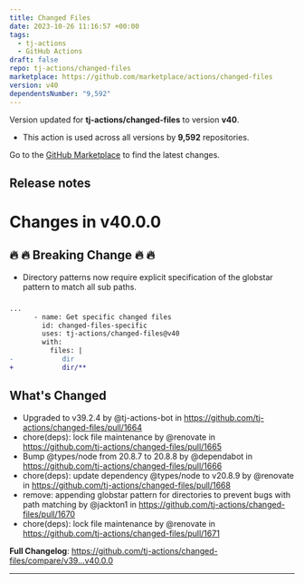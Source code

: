 ```yaml
---
title: Changed Files
date: 2023-10-26 11:16:57 +00:00
tags:
  - tj-actions
  - GitHub Actions
draft: false
repo: tj-actions/changed-files
marketplace: https://github.com/marketplace/actions/changed-files
version: v40
dependentsNumber: "9,592"
---
```



Version updated for **tj-actions/changed-files** to version **v40**.
- This action is used across all versions by **9,592** repositories.

Go to the [GitHub Marketplace](https://github.com/marketplace/actions/changed-files) to find the latest changes.

## Release notes

# Changes in v40.0.0
## 🔥 🔥  Breaking Change 🔥 🔥 
* Directory patterns now require explicit specification of the globstar pattern to match all sub paths.

### 

```diff
...
      - name: Get specific changed files
        id: changed-files-specific
        uses: tj-actions/changed-files@v40
        with:
          files: |
-            dir
+            dir/**
```

## What's Changed
* Upgraded to v39.2.4 by @tj-actions-bot in https://github.com/tj-actions/changed-files/pull/1664
* chore(deps): lock file maintenance by @renovate in https://github.com/tj-actions/changed-files/pull/1665
* Bump @types/node from 20.8.7 to 20.8.8 by @dependabot in https://github.com/tj-actions/changed-files/pull/1666
* chore(deps): update dependency @types/node to v20.8.9 by @renovate in https://github.com/tj-actions/changed-files/pull/1668
* remove: appending globstar pattern for directories to prevent bugs with path matching by @jackton1 in https://github.com/tj-actions/changed-files/pull/1670
* chore(deps): lock file maintenance by @renovate in https://github.com/tj-actions/changed-files/pull/1671


**Full Changelog**: https://github.com/tj-actions/changed-files/compare/v39...v40.0.0

---



